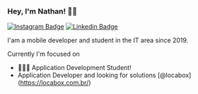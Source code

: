 ### Hey, I'm Nathan! 👋🏾

[![Instagram Badge](https://img.shields.io/badge/-Instagram-1ca0f1?style=flat-square&labelColor=1ca0f1&logo=instagram&logoColor=#c1558b&link=https://www.instagram.com/nathan.exec/)](https://www.instagram.com/nathan.exec/)
[![Linkedin Badge](https://img.shields.io/badge/-LinkedIn-blue?style=flat-square&logo=Linkedin&logoColor=white&link=https://www.linkedin.com/in/nathanussk/)](https://www.linkedin.com/in/nathanussk/)

I'am a mobile developer and student in the IT area since 2019.

Currently I'm focused on
- 👨🏾‍💻 Application Development Student!
- Application Developer and looking for solutions [@locabox] (https://locabox.com.br/)
